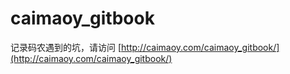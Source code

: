 # caimaoy_gitbook

记录码农遇到的坑，请访问 [http://caimaoy.com/caimaoy_gitbook/](http://caimaoy.com/caimaoy_gitbook/)
